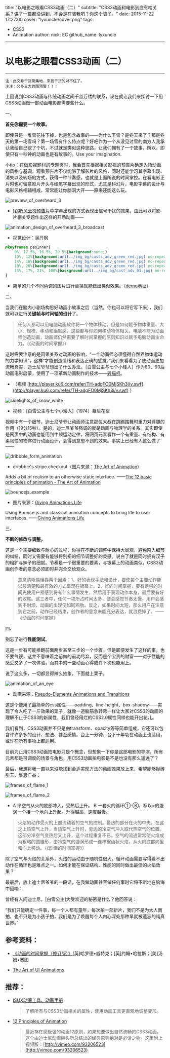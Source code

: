 title: "以电影之眼看CSS3动画（二）"
subtitle: "CSS3动画和电影到底有啥关系？讲了一篇都没讲到，不会是在骗我吧？你这个骗子。"
date: 2015-11-22 17:27:00
cover: "lyxuncle/cover.png"
tags: 
 - CSS3
 - Animation
author:
	nick: EC
	github_name: lyxuncle
---
# 以电影之眼看CSS3动画（二）
----------

	注：此文非干货聚集地，来找干货的对不住了。
	注注：又多又大的图预警！！！

上回说到CSS3动画与传统动画之间千丝万缕的联系，现在就让我们来探讨一下用CSS3动画做一部动画电影都需要些什么。

一、

**首先你需要一个故事。**

即使只是一堆雪花往下掉，也是包含故事的——为什么下雪？是冬天来了？那是冬天的第一场雪吗？第一场雪有什么特点呢？好吧作为一个从没见过雪的南方人我承认我给自己挖了个坑，不过就是类似这种思路，让我们拥有了一个故事，所以，即使只有一秒钟的动画也是有故事的。Use your imagination.

小tip：在做影视题材的专题页时，我会首先根据相关影视的预告片确定入场动画的风格与基调，观看预告片不仅能够了解影片的风格，同时还能学习其字幕出现、消失以及转场的方式，获得一种节奏感，也就是上面所说的时间掌控。在看电影正片时也可留意影片开头与结尾字幕出现的形式，尤其是科幻片，电影字幕的设计与电影风格相辅相成，常常能让你脑洞大开——原来还能这么玩。

![preview_of_overheard_3](/img/post/lyxuncle/2-1_preview_of_overheard_3.gif)
 
- [[窃听风云3]预告片](http://movie.douban.com/trailer/156598/#content)中字幕出现的方式表现出信号干扰的效果，由此可以将影片相关专题作出这样的开场动画——

![animation_design_of_overheard_3_broadcast](/img/post/lyxuncle/2-2_animation_design_of_overheard_3_broadcast.gif)

- 视觉设计：吴丹枫

```css
@keyframes peoInner{
	0%, 12.5%, 16.5%, 20.5%{background:none;}
	10%, 12%{background:url(../img_bg/casts_adv_green_red.jpg) no-repeat 0 0;}
	14%, 16%{background:url(../img_bg/casts_adv_green_red.jpg) no-repeat 0 -725px;}
	18%, 20%{background:url(../img_bg/casts_adv_green_red.jpg) no-repeat 0 -725px;}
	13%, 17%, 21%, 100%{background:url(../img_bg/cast_adv_01.jpg) no-repeat top center;}
}
```
 
- 简单的几个不同色调的图片进行替换就能做出类似效果。（[demo地址](http://labs.qiang.it/labs/EC_demo/Doing_Movie_by_CSS3.html)）

二、

当我们在脑内小剧场构思好动画小故事之后（当然，你也可以将它写下来），我们就可以进行**关键帧与时间轴的设计**了。

> 任何人都可以用电脑动画软件将一个物体移动。但是如何赋予物体重量、大小、规模、移动和幽默感，这些都与你如何移动物体相关。电脑不能为动画师创造动画，动画师仍然需要了解时间掌握的原则知识以赋予电脑动画生命力。（《动画的时间掌握》）

这时需要注意的是因果关系对动画的影响，“一个动画师必须懂得自然界物体运动的力学知识”，这样“才能创造情绪和表达正确的感觉。”我们来看看为了使动画更加流畅真实，迪士尼爷爷想出了什么办法。［白雪公主与七个小矮人］作为80、90后动画电影启蒙，使用了一项革新动画制作的技术——[转描机](http://zh.wikipedia.org/wiki/%E8%BD%AC%E6%8F%8F%E6%9C%BA%E6%8A%80%E6%9C%AF)。

- （视频 [http://player.ku6.com/refer/TH-adgFO0MjSKh3i/v.swf](http://player.ku6.com/refer/TH-adgFO0MjSKh3i/v.swf) ）

![sidelights_of_snow_white](/img/post/lyxuncle/2-4_sidelights_of_snow_white.gif)

- 视频：[白雪公主与七个小矮人]（1974）幕后花絮

视频中有一个细节，迪士尼爷爷让动画师注意那位大叔在跳踢踏舞时重力对裤腿的作用（19分15秒）。是的，迪士尼爷爷强调的就是动画与物理学的关系。其实即使是网页中的动画也能用到牛顿运动定律，将网页元素看作一个有重量、有结构、有柔韧性的物体进行动画设计，会得到意想不到的效果。事实上已经有人这么做了——

![dribbble_form_animation](/img/post/lyxuncle/2-5_dribbble_form_animation.gif)
 
- dribbble's stripe checkout（图片来源：[The Art of Animation](http://markgeyer.com/pres/the-art-of-ui-animations/#/2/9)）

Adds a bit of realism to an otherwise static interface. ——[The 12 basic principles of animation - The Art of Animation](http://markgeyer.com/pres/the-art-of-ui-animations/#/2/5)

![bouncejs_example](/img/post/lyxuncle/2-6_bouncejs_example.gif)
 
- 图片来源：[Giving Animations Life](https://medium.com/tictail-makers/giving-animations-life-8b20165224c5)

Using Bounce.js and classical animation concepts to bring life to user interfaces. ——[Giving Animations Life](https://medium.com/tictail-makers/giving-animations-life-8b20165224c5)

三、

**不断的修改与调整。**

这是一个需要细致与耐心的过程，你得在不断的调整中保持大局观，避免陷入细节的纠结，同时又需要有能够将别扭的细节调整好的灵感。说白了就是同时拥有汉子的粗犷与妹子的细腻。节奏是一个很重要的要素，与银幕上的动画类似，CSS3动画创作者的意念必须即时并完全交给观众。

> 意念清晰易懂靠两个因素：1、好的表现手法和设计，要使每个主要动作能以最清楚和最有效的方式呈现在银幕上。2、好的时间掌握，要有足够的时间先使用户预感到将有什么事情发生，然后用于表现动作本身，最后要有好的收尾。这三者中，任何一项所占时间太多，便会感觉节奏太慢，用户会感到不耐烦，动画的出现便如同鸡肋。反之，如果时间太短，那么用户在注意到它之前，动作已经结束，创作者的意念未能充分表达，就浪费掉了。——《动画的时间掌握》

四、

别忘了进行**性能测试**。

这是一步有可能推翻前面两步甚至三步的一个步骤。但是即便发生了这样的事，也不要气馁，这并不意味着之前做的前功尽弃，反而是个宝贵的财富——对于性能的感受又多了一次体验，而其中的一些动画心得或许下次也能用上。

说了这么多，一切都显得辣么抽象，下面就上栗子。

![animation_of_an_eye](/img/post/lyxuncle/2-7_animation_of_an_eye.gif)

- 动画来源：[Pseudo-Elements Animations and Transitions](http://tympanus.net/Development/PseudoElementsAnimationsTransitions/index4.html)

这是个使用了最简单的css属性——padding、line-height、box-shadow——实现了令人吃了一斤效果的栗子，就像一道脑筋急转弯一样让大家对CSS3的动画的理解不止于CSS3的新属性，我们曾经用烂的CSS2.0属性同样也能开出花儿。

我们看到，CSS3动画并不只是由transform、opacity等等简单组成，它还可以包含许许多多的设计、想法、甚至感情。台上一分钟，台下十年功在动画上也适用，或许在所有事物上都适用。

目前为止用CSS3动画拍电影只是个概念，但想象一下你是这部电影的导演，所有元素都是可调度的场景与角色，用CSS3动画拍电影是不是也没有那么遥远了？

最后，我想将我一直以来没能找到合适实现方法的动画效果放上来，希望能够抛砖引玉、集思广益：

![frames_of_flame_1](/img/post/lyxuncle/2-8_frames_of_flame_1.jpg)

![frames_of_flame_2](/img/post/lyxuncle/2-9_frames_of_flame_2.jpg )

- A 冷空气从火的底部冲入，受热后上升。 B 一套火的循环①-⑧，标以×的漩涡一个接一个地向上升起。升得越高，速度越慢。

> 火焰的动作受火的上部流动着的空气的控制。最热的部分在火的中央，在这之上热空气上升，当热空气上升时，旁边的冷空气冲入取代热空气的位置。这部分冷空气变热后又上升，这个过程重复不已。空气的流通常常使火焰成为粗略的圆锥形，由冷空气的漩涡形成一连串锯齿状火焰，从火的底部向里和向上移动。（《动画的时间掌握》）


除了空气与火焰的关系外，火焰的运动由于随机性很大，循环动画需要写得看不出动作在循环也是难点之一。如何才能在保证结构、性能的同时做出最佳的火焰效果？

最最后，放上迪士尼爷爷的一段话，在我做动画甚至做任何事时它将不断地在脑海中回响：

曾经有人问迪士尼，[白雪公主]大受欢迎的秘密是什么？他回答说：

“我们只能确定一件事，每一个人都有童年，每次拍一部新片，我们不是为大人而拍，也不只是为小孩子拍，我们是为了唤醒每个人内心深处那种早就被遗忘的纯真世界。”

## 参考资料：

- [《动画的时间掌握（修订版）》](http://www.amazon.cn/%E5%8A%A8%E7%94%BB%E7%9A%84%E6%97%B6%E9%97%B4%E6%8E%8C%E6%8F%A1-%E5%93%88%E7%BD%97%E5%BE%B7%E2%80%A2%E5%A8%81%E7%89%B9%E5%85%8B/dp/B0094N5III/ref=sr_1_1?ie=UTF8&qid=1420369719&sr=8-1&keywords=%E5%8A%A8%E7%94%BB%E7%9A%84%E6%97%B6%E9%97%B4%E6%8E%8C%E6%8F%A1)[英]哈罗德•威特克；[英]约翰•哈拉斯；[美]汤姆•赛图

- [The Art of UI Animations](http://markgeyer.com/pres/the-art-of-ui-animations/#/) 

## 推荐：

- [ISUX动画工具、动画手册](ttp://isux.tencent.com/css3/tools.html)
	
	> 了解所有与CSS3动画相关的属性，使用动画工具更直观地调整变形。

- [12 Principles of Animation](http://minyos.its.rmit.edu.au/aim/a_notes/anim_principles.html)
	
	> 最近存在感极强的动画12原则，如果想要做出自然流畅的CSS3动画，这个由迪士尼动画巨头所总结出的经典原则绝对是必读之物。这里附上视频版：[http://vimeo.com/93206523](http://vimeo.com/93206523)
